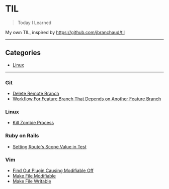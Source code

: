 # TIL

> Today I Learned

My own TIL, inspired by https://github.com/jbranchaud/til

---

## Categories

* [Linux](#linux)

---

### Git

- [Delete Remote Branch](git/delete-remote-branch.md)
- [Workflow For Feature Branch That Depends on Another Feature
  Branch](git/workflow-for-feature-branch-that-depends-on-another-feature-branch)

### Linux

- [Kill Zombie Process](linux/kill-zombie-process.md)

### Ruby on Rails

- [Setting Route's Scope Value in
  Test](ruby-on-rails/setting-routes-scope-value-in-test.md)

### Vim

- [Find Out Plugin Causing Modifiable
  Off](vim/find-out-plugin-causing-modifiable-off)
- [Make File Modifiable](vim/make-file-modifiable)
- [Make File Writable](vim/make-file-writable)
